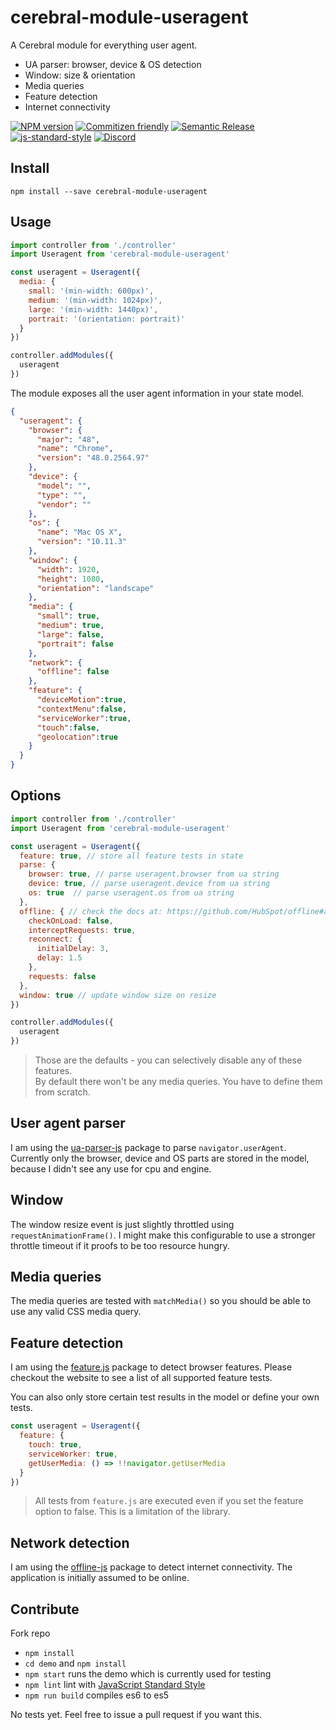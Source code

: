 # cerebral-module-useragent

A Cerebral module for everything user agent.

- UA parser: browser, device & OS detection
- Window: size & orientation
- Media queries
- Feature detection
- Internet connectivity

[![NPM version][npm-image]][npm-url]
[![Commitizen friendly][commitizen-image]][commitizen-url]
[![Semantic Release][semantic-release-image]][semantic-release-url]
[![js-standard-style][standard-image]][standard-url]
[![Discord][discord-image]][discord-url]

## Install

```
npm install --save cerebral-module-useragent
```

## Usage

```javascript
import controller from './controller'
import Useragent from 'cerebral-module-useragent'

const useragent = Useragent({
  media: {
    small: '(min-width: 600px)',
    medium: '(min-width: 1024px)',
    large: '(min-width: 1440px)',
    portrait: '(orientation: portrait)'
  }
})

controller.addModules({
  useragent
})
```

The module exposes all the user agent information in your state model.

```json
{
  "useragent": {
    "browser": {
      "major": "48",
      "name": "Chrome",
      "version": "48.0.2564.97"
    },
    "device": {
      "model": "",
      "type": "",
      "vendor": ""
    },
    "os": {
      "name": "Mac OS X",
      "version": "10.11.3"
    },
    "window": {
      "width": 1920,
      "height": 1080,
      "orientation": "landscape"
    },
    "media": {
      "small": true,
      "medium": true,
      "large": false,
      "portrait": false
    },
    "network": {
      "offline": false
    },
    "feature": {
      "deviceMotion":true,
      "contextMenu":false,
      "serviceWorker":true,
      "touch":false,
      "geolocation":true
    }
  }
}
```

## Options

```javascript
import controller from './controller'
import Useragent from 'cerebral-module-useragent'

const useragent = Useragent({
  feature: true, // store all feature tests in state
  parse: {
    browser: true, // parse useragent.browser from ua string
    device: true, // parse useragent.device from ua string
    os: true  // parse useragent.os from ua string
  },
  offline: { // check the docs at: https://github.com/HubSpot/offline#advanced
    checkOnLoad: false,
    interceptRequests: true,
    reconnect: {
      initialDelay: 3,
      delay: 1.5
    },
    requests: false
  },
  window: true // update window size on resize
})

controller.addModules({
  useragent
})
```

> Those are the defaults - you can selectively disable any of these features.<br>
> By default there won't be any media queries. You have to define them from scratch.

## User agent parser

I am using the [ua-parser-js](https://www.npmjs.com/package/ua-parser-js) package to parse `navigator.userAgent`. Currently only the browser, device and OS parts are stored in the model, because I didn't see any use for cpu and engine.

## Window

The window resize event is just slightly throttled using `requestAnimationFrame()`. I might make this configurable to use a stronger throttle timeout if it proofs to be too resource hungry.

## Media queries

The media queries are tested with `matchMedia()` so you should be able to use any valid CSS media query.

## Feature detection

I am using the [feature.js](https://www.npmjs.com/package/feature.js) package to detect browser features. Please checkout the website to see a list of all supported feature tests.

You can also only store certain test results in the model or define your own tests.

```javascript
const useragent = Useragent({
  feature: {
    touch: true,
    serviceWorker: true,
    getUserMedia: () => !!navigator.getUserMedia
  }
})
```
> All tests from `feature.js` are executed even if you set the feature option to false. This is a limitation of the library.

## Network detection

I am using the [offline-js](https://www.npmjs.com/package/offline-js) package to detect internet connectivity. The application is initially assumed to be online.

## Contribute

Fork repo

- `npm install`
- `cd demo` and `npm install`
- `npm start` runs the demo which is currently used for testing
- `npm lint` lint with [JavaScript Standard Style](http://standardjs.com)
- `npm run build` compiles es6 to es5

No tests yet. Feel free to issue a pull request if you want this.

[npm-image]: https://img.shields.io/npm/v/cerebral-module-useragent.svg?style=flat
[npm-url]: https://npmjs.org/package/cerebral-module-useragent
[commitizen-image]: https://img.shields.io/badge/commitizen-friendly-brightgreen.svg
[commitizen-url]: http://commitizen.github.io/cz-cli/
[semantic-release-image]: https://img.shields.io/badge/%20%20%F0%9F%93%A6%F0%9F%9A%80-semantic--release-e10079.svg?style=flat-square
[semantic-release-url]: https://github.com/semantic-release/semantic-release
[standard-image]: https://img.shields.io/badge/code%20style-standard-brightgreen.svg
[standard-url]: http://standardjs.com/
[discord-image]: https://img.shields.io/badge/discord-join%20chat-blue.svg
[discord-url]: https://discord.gg/0kIweV4bd2bwwsvH

